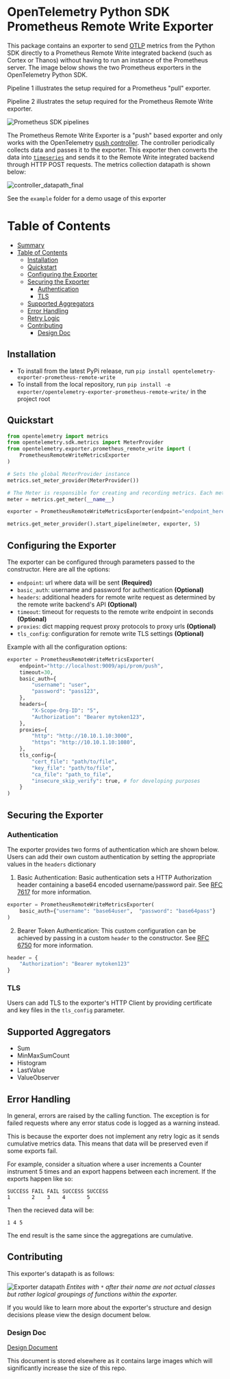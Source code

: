 # OpenTelemetry Python SDK Prometheus Remote Write Exporter
This package contains an exporter to send [OTLP](https://github.com/open-telemetry/opentelemetry-specification/blob/master/specification/protocol/otlp.md)
metrics from the Python SDK directly to a Prometheus Remote Write integrated
backend (such as Cortex or Thanos) without having to run an instance of the
Prometheus server. The image below shows the two Prometheus exporters in the OpenTelemetry Python SDK.


Pipeline 1 illustrates the setup required for a Prometheus "pull" exporter.


Pipeline 2 illustrates the setup required for the Prometheus Remote Write exporter.

![Prometheus SDK pipelines](https://user-images.githubusercontent.com/20804975/100285430-e320fd80-2f3e-11eb-8217-a562c559153c.png)


The Prometheus Remote Write Exporter is a "push" based exporter and only works with the OpenTelemetry [push controller](https://github.com/open-telemetry/opentelemetry-python/blob/master/opentelemetry-sdk/src/opentelemetry/sdk/metrics/export/controller.py).
The controller periodically collects data and passes it to the exporter. This
exporter then converts the data into [`timeseries`](https://prometheus.io/docs/concepts/data_model/) and sends it to the Remote Write integrated backend through HTTP
POST requests. The metrics collection datapath is shown below:

![controller_datapath_final](https://user-images.githubusercontent.com/20804975/100486582-79d1f380-30d2-11eb-8d17-d3e58e5c34e9.png)

See the `example` folder for a demo usage of this exporter

# Table of Contents
   * [Summary](#opentelemetry-python-sdk-prometheus-remote-write-exporter)
   * [Table of Contents](#table-of-contents)
      * [Installation](#installation)
      * [Quickstart](#quickstart)
      * [Configuring the Exporter](#configuring-the-exporter)
      * [Securing the Exporter](#securing-the-exporter)
         * [Authentication](#authentication)
         * [TLS](#tls)
      * [Supported Aggregators](#supported-aggregators)
      * [Error Handling](#error-handling)
      * [Retry Logic](#retry-logic)
      * [Contributing](#contributing)
         * [Design Doc](#design-doc)

## Installation

* To install from the latest PyPi release,
  run `pip install opentelemetry-exporter-prometheus-remote-write`
* To install from the local repository, run
  `pip install -e exporter/opentelemetry-exporter-prometheus-remote-write/` in
  the project root

## Quickstart

```python
from opentelemetry import metrics
from opentelemetry.sdk.metrics import MeterProvider
from opentelemetry.exporter.prometheus_remote_write import (
    PrometheusRemoteWriteMetricsExporter
)

# Sets the global MeterProvider instance
metrics.set_meter_provider(MeterProvider())

# The Meter is responsible for creating and recording metrics. Each meter has a unique name, which we set as the module's name here.
meter = metrics.get_meter(__name__)

exporter = PrometheusRemoteWriteMetricsExporter(endpoint="endpoint_here") # add other params as needed

metrics.get_meter_provider().start_pipeline(meter, exporter, 5)
```

## Configuring the Exporter

The exporter can be configured through parameters passed to the constructor.
Here are all the options:

* `endpoint`: url where data will be sent **(Required)**
* `basic_auth`: username and password for authentication **(Optional)**
* `headers`: additional headers for remote write request as determined by the remote write backend's API **(Optional)**
* `timeout`: timeout for requests to the remote write endpoint in seconds **(Optional)**
* `proxies`: dict mapping request proxy protocols to proxy urls **(Optional)**
* `tls_config`: configuration for remote write TLS settings **(Optional)**

Example with all the configuration options:

```python
exporter = PrometheusRemoteWriteMetricsExporter(
    endpoint="http://localhost:9009/api/prom/push",
    timeout=30,
    basic_auth={
        "username": "user",
        "password": "pass123",
    },
    headers={
        "X-Scope-Org-ID": "5",
        "Authorization": "Bearer mytoken123",
    },
    proxies={
        "http": "http://10.10.1.10:3000",
        "https": "http://10.10.1.10:1080",
    },
    tls_config={
        "cert_file": "path/to/file",
        "key_file": "path/to/file",
        "ca_file": "path_to_file",
		"insecure_skip_verify": true, # for developing purposes
    }
)

```
## Securing the Exporter

### Authentication

The exporter provides two forms of authentication which are shown below. Users
can add their own custom authentication by setting the appropriate values in the `headers` dictionary

1. Basic Authentication: 
Basic authentication sets a HTTP Authorization header containing a base64 encoded username/password pair. See [RFC 7617](https://tools.ietf.org/html/rfc7617) for more information.

```python
exporter = PrometheusRemoteWriteMetricsExporter(
    basic_auth={"username": "base64user",  "password": "base64pass"}
)
```
2. Bearer Token Authentication: 
This custom configuration can be achieved by passing in a custom `header` to
the constructor. See [RFC 6750](https://tools.ietf.org/html/rfc6750) for more information.


```python
header = {
    "Authorization": "Bearer mytoken123"
}
```

### TLS
Users can add TLS to the exporter's HTTP Client by providing certificate and key files in the `tls_config` parameter.

## Supported Aggregators

* Sum
* MinMaxSumCount
* Histogram
* LastValue
* ValueObserver

## Error Handling
In general, errors are raised by the calling function. The exception is for failed requests where any error status code is logged as a warning instead.

This is because the exporter does not implement any retry logic as it sends cumulative metrics data. This means that data will be preserved even if some exports fail.

For example, consider a situation where a user increments a Counter instrument 5 times and an export happens between each increment. If the exports happen like so:
```
SUCCESS FAIL FAIL SUCCESS SUCCESS
1       2    3    4       5
```
Then the recieved data will be:
```
1 4 5
```
The end result is the same since the aggregations are cumulative.

## Contributing

This exporter's datapath is as follows:

![Exporter datapath](https://user-images.githubusercontent.com/20804975/100285717-604c7280-2f3f-11eb-9b73-bdf70afce9dd.png)
*Entites with `*` after their name are not actual classes but rather logical
groupings of functions within the exporter.*

If you would like to learn more about the exporter's structure and design decisions please view the design document below.

### Design Doc

[Design Document](https://github.com/open-o11y/docs/tree/master/python-prometheus-remote-write)

This document is stored elsewhere as it contains large images which will significantly increase the size of this repo.

